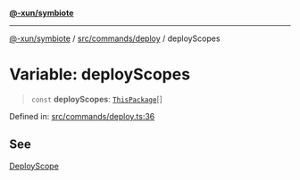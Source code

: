 [**@-xun/symbiote**](../../../../README.md)

***

[@-xun/symbiote](../../../../README.md) / [src/commands/deploy](../README.md) / deployScopes

# Variable: deployScopes

> `const` **deployScopes**: [`ThisPackage`](../../../configure/enumerations/ThisPackageGlobalScope.md#thispackage)[]

Defined in: [src/commands/deploy.ts:36](https://github.com/Xunnamius/symbiote/blob/fda4254d9bfeb125461ee3377ddb123772e5d050/src/commands/deploy.ts#L36)

## See

[DeployScope](../../../configure/enumerations/ThisPackageGlobalScope.md)
